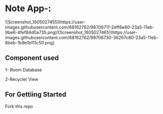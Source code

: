 <h1>Note App-:</h1>
![Screenshot_1605027455](https://user-images.githubusercontent.com/68162762/98706711-2eff6e80-23a5-11eb-9be6-4fef84d0a735.png)![Screenshot_1605027465](https://user-images.githubusercontent.com/68162762/98706730-36267c80-23a5-11eb-8beb-1b9e1b111c50.png)

<h2>Component used</h2>
<p>1- Room Database</p>
<p>2-Recycler View</p>

<h2>For Gettiing Started</h2>
Fork this repo
